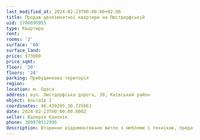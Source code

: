 ```yaml
---
last_modified_at: 2024-02-23T00:00:00+02:00
title: Продаж двокімнатної квартири на Люстдорфській
uid: 1708696955
type: Квартира
rent:
rooms: '2'
surface: '60'
surface_land:
price: $73000
price_sqmt:
floor: '20'
floors: '24'
parking: Прибудинкова територія
region:
location: м. Одеса
address: вул. Люстдорфська дорога, 30, Київський район
object: Альтаїр 2
coordinates: 46.439205,30.725861
date: 2024-02-23T00:00:00.000Z
seller: Валерія Канонік
phone: 380970512996
description: Вторинне відремонтоване житло з меблями і технікою, придатне і готова для проживання
---
```

